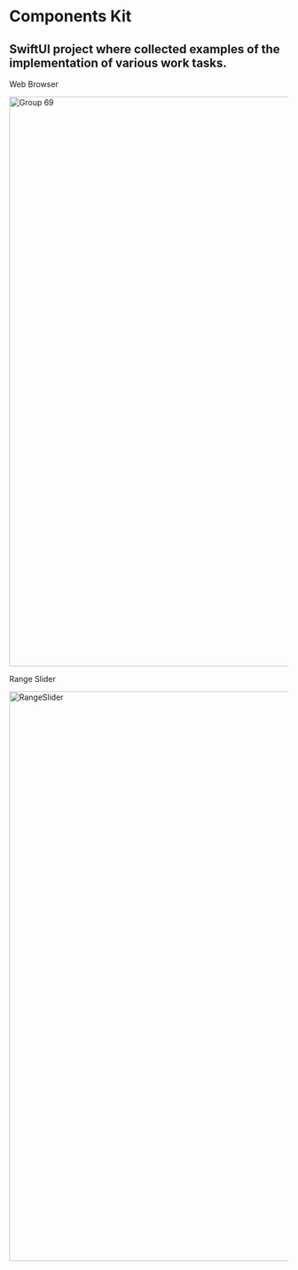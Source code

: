 
# Components Kit

## SwiftUI project where collected examples of the implementation of various work tasks.

Web Browser

<img width="1028" alt="Group 69" src="https://github.com/UlianaGritchina/ComponentsKit/assets/95241900/a63975ad-1cdb-472e-9109-73666ce0ab2d">

Range Slider

<img width="1028" alt="RangeSlider" src="https://github.com/UlianaGritchina/ComponentsKit/assets/95241900/79bf5f84-7464-418f-81df-a719196b8366">
